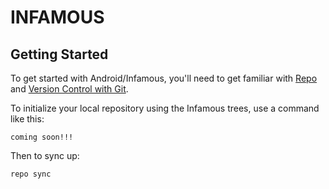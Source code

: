 INFAMOUS
===========


Getting Started
---------------

To get started with Android/Infamous, you'll need to get
familiar with [Repo](https://source.android.com/source/using-repo.html) and [Version Control with Git](https://source.android.com/source/version-control.html).

To initialize your local repository using the Infamous trees, use a command like this:

    coming soon!!!

Then to sync up:

    repo sync

